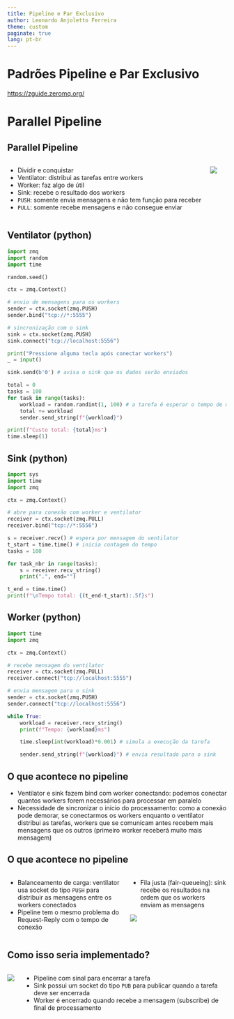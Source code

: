```yaml
---
title: Pipeline e Par Exclusivo
author: Leonardo Anjoletto Ferreira
theme: custom
paginate: true
lang: pt-br
---
```

<!-- headingDivider: 2 -->

<!--
_header: CC7261 - Sistemas Distribuídos
_footer: Leonardo Anjoletto Ferreira
_paginate: skip
-->

# Padrões Pipeline e Par Exclusivo

https://zguide.zeromq.org/


# Parallel Pipeline

## Parallel Pipeline

<div class="columns">
<div>

- Dividir e conquistar
- Ventilator: distribui as tarefas entre workers
- Worker: faz algo de útil
- Sink: recebe o resultado dos workers
- `PUSH`: somente envia mensagens e não tem função para receber
- `PULL`: somente recebe mensagens e não consegue enviar


</div>
<div>

![](https://zguide.zeromq.org/images/fig5.png)

</div>
</div>

## Ventilator (python)
```py
import zmq
import random
import time

random.seed()

ctx = zmq.Context()

# envio de mensagens para os workers
sender = ctx.socket(zmq.PUSH)
sender.bind("tcp://*:5555")

# sincronização com o sink
sink = ctx.socket(zmq.PUSH)
sink.connect("tcp://localhost:5556")

print("Pressione alguma tecla após conectar workers")
_ = input()

sink.send(b'0') # avisa o sink que os dados serão enviados

total = 0
tasks = 100
for task in range(tasks):
    workload = random.randint(1, 100) # a tarefa é esperar o tempo de workload
    total += workload
    sender.send_string(f"{workload}")

print(f"Custo total: {total}ms")
time.sleep(1)
```

## Sink (python)

```py
import sys
import time
import zmq

ctx = zmq.Context()

# abre para conexão com worker e ventilator
receiver = ctx.socket(zmq.PULL)
receiver.bind("tcp://*:5556")

s = receiver.recv() # espera por mensagem do ventilator
t_start = time.time() # inicia contagem do tempo
tasks = 100

for task_nbr in range(tasks):
    s = receiver.recv_string()
    print(".", end="")

t_end = time.time()
print(f"\nTempo total: {(t_end-t_start):.5f}s")
```

## Worker (python)
```py
import time
import zmq

ctx = zmq.Context()

# recebe mensagem do ventilator
receiver = ctx.socket(zmq.PULL)
receiver.connect("tcp://localhost:5555")

# envia mensagem para o sink
sender = ctx.socket(zmq.PUSH)
sender.connect("tcp://localhost:5556")

while True:
    workload = receiver.recv_string()
    print(f"Tempo: {workload}ms")

    time.sleep(int(workload)*0.001) # simula a execução da tarefa

    sender.send_string(f"{workload}") # envia resultado para o sink
```

## O que acontece no pipeline
- Ventilator e sink fazem bind com worker conectando: podemos conectar quantos workers forem necessários para processar em paralelo
- Necessidade de sincronizar o início do processamento: como a conexão pode demorar, se conectarmos os workers enquanto o ventilator distribui as tarefas, workers que se comunicam antes recebem mais mensagens que os outros (primeiro worker receberá muito mais mensagem)

## O que acontece no pipeline

<div class="columns">
<div>

- Balanceamento de carga: ventilator usa socket do tipo `PUSH` para distribuir as mensagens entre os workers conectados
- Pipeline tem o mesmo problema do Request-Reply com o tempo de conexão

</div>
<div>

- Fila justa (fair-queueing): sink recebe os resultados na ordem que os workers enviam as mensagens

![](https://zguide.zeromq.org/images/fig6.png)


</div>
</div>

## Como isso seria implementado?

<div class="columns">
<div>

![](https://zguide.zeromq.org/images/fig19.png)

</div>
<div>

* Pipeline com sinal para encerrar a tarefa
* Sink possui um socket do tipo `PUB` para publicar quando a tarefa deve ser encerrada
* Worker é encerrado quando recebe a mensagem (subscribe) de final de processamento

</div>
</div>
